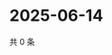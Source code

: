 # 2025-06-14

共 0 条

<!-- BEGIN ZHIHUQUESTIONS -->
<!-- 最后更新时间 Sat Jun 14 2025 16:13:43 GMT+0800 (China Standard Time) -->

<!-- END ZHIHUQUESTIONS -->
